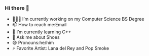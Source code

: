 ### Hi there 👋
- 👨🏻‍🔬 I’m currently working on my Computer Science BS Degree
- 📫 How to reach me:Email 
- 🧌 I’m currently learning C++
- 💬 Ask me about Shoes 
- 😄 Pronouns:he/him
- ⚡ Favorite Artist: Lana del Rey and Pop Smoke
